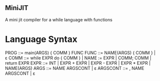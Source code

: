 ## MiniJIT

A mini jit compiler for a while language with functions

# Language Syntax

PROG ::= main(ARGS) { COMM } FUNC
FUNC ::= NAME(ARGS) { COMM } | ε
COMM ::= while EXPR do { COMM } | NAME := EXPR | COMM; COMM | return EXPR
EXPR ::= INT | EXPR + EXPR | EXPR - EXPR | EXPR * EXPR | NAME(ARGS)
ARGS ::= NAME ARGSCONT | ε
ARGSCONT ::= , NAME ARGSCONT | ε
